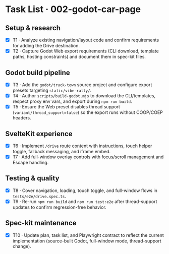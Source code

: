 # Task List · 002-godot-car-page

## Setup & research
- [X] T1 · Analyze existing navigation/layout code and confirm requirements for adding the Drive destination.
- [X] T2 · Capture Godot Web export requirements (CLI download, template paths, hosting constraints) and document them in spec-kit files.

## Godot build pipeline
- [X] T3 · Add the `godot/truck-town` source project and configure export presets targeting `static/vibe-rally/`.
- [X] T4 · Author `scripts/build-godot.mjs` to download the CLI/templates, respect proxy env vars, and export during `npm run build`.
- [X] T5 · Ensure the Web preset disables thread support (`variant/thread_support=false`) so the export runs without COOP/COEP headers.

## SvelteKit experience
- [X] T6 · Implement `/drive` route content with instructions, touch helper toggle, fallback messaging, and iframe embed.
- [X] T7 · Add full-window overlay controls with focus/scroll management and Escape handling.

## Testing & quality
- [X] T8 · Cover navigation, loading, touch toggle, and full-window flows in `tests/e2e/drive.spec.ts`.
- [X] T9 · Re-run `npm run build` and `npm run test:e2e` after thread-support updates to confirm regression-free behavior.

## Spec-kit maintenance
- [X] T10 · Update plan, task list, and Playwright contract to reflect the current implementation (source-built Godot, full-window mode, thread-support change).
